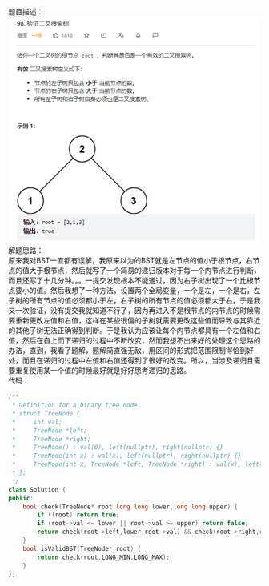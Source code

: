 题目描述：  
![image](/basicaldatastructure/binary_tree/image/image31.png)  
解题思路：  
原来我对BST一直都有误解，我原来以为的BST就是左节点的值小于根节点，右节点的值大于根节点，然后就写了一个简易的递归版本对于每一个内节点进行判断，而且还写了十几分钟。。。一提交发现根本不能通过，因为右子树出现了一个比根节点要小的值。然后我想了一种方法，设置两个全局变量，一个是左，一个是右，左子树的所有节点的值必须都小于左，右子树的所有节点的值必须都大于右，于是我又一次验证，没有提交我就知道不行了，因为再进入不是根节点的内节点的时候需要重新更改左值和右值，这样在某些很偏的子树就需要更改这些值而导致与其靠近的其他子树无法正确得到判断。于是我认为应该让每个内节点都具有一个左值和右值，然后在自上而下递归的过程中不断改变，然而我想不出来好的处理这个思路的办法，直到，我看了题解，题解简直强无敌，用区间的形式把范围限制得恰到好处，而且在递归的过程中左值和右值还得到了很好的改变。所以，当涉及递归且需要重复使用某一个值的时候最好就是好好思考递归的思路。  
代码：  
```cpp
/**
 * Definition for a binary tree node.
 * struct TreeNode {
 *     int val;
 *     TreeNode *left;
 *     TreeNode *right;
 *     TreeNode() : val(0), left(nullptr), right(nullptr) {}
 *     TreeNode(int x) : val(x), left(nullptr), right(nullptr) {}
 *     TreeNode(int x, TreeNode *left, TreeNode *right) : val(x), left(left), right(right) {}
 * };
 */
class Solution {
public:
    bool check(TreeNode* root,long long lower,long long upper) {
        if (!root) return true;
        if (root->val <= lower || root->val >= upper) return false;
        return check(root->left,lower,root->val) && check(root->right,root->val,upper);
    }
    bool isValidBST(TreeNode* root) {
        return check(root,LONG_MIN,LONG_MAX);
    }
};
```